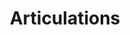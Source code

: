 ---
title: Articulations 
sidebar: product1_sidebar
keywords: pedagogy, articulations
permalink: articulations.html
folder: musicworks1
---